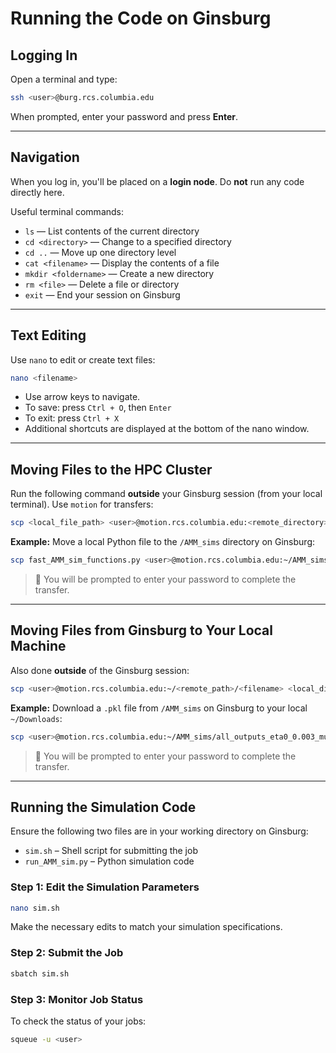 # Running the Code on Ginsburg

## Logging In

Open a terminal and type:

```bash
ssh <user>@burg.rcs.columbia.edu
```

When prompted, enter your password and press **Enter**.

---

## Navigation

When you log in, you'll be placed on a **login node**. Do **not** run any code directly here.

Useful terminal commands:

- `ls` — List contents of the current directory  
- `cd <directory>` — Change to a specified directory  
- `cd ..` — Move up one directory level  
- `cat <filename>` — Display the contents of a file  
- `mkdir <foldername>` — Create a new directory  
- `rm <file>` — Delete a file or directory  
- `exit` — End your session on Ginsburg

---

## Text Editing

Use `nano` to edit or create text files:

```bash
nano <filename>
```

- Use arrow keys to navigate.
- To save: press `Ctrl + O`, then `Enter`
- To exit: press `Ctrl + X`
- Additional shortcuts are displayed at the bottom of the nano window.

---

## Moving Files to the HPC Cluster

Run the following command **outside** your Ginsburg session (from your local terminal). Use `motion` for transfers:

```bash
scp <local_file_path> <user>@motion.rcs.columbia.edu:<remote_directory>
```

**Example:** Move a local Python file to the `/AMM_sims` directory on Ginsburg:

```bash
scp fast_AMM_sim_functions.py <user>@motion.rcs.columbia.edu:~/AMM_sims/
```

> 🔐 You will be prompted to enter your password to complete the transfer.

---

## Moving Files from Ginsburg to Your Local Machine

Also done **outside** of the Ginsburg session:

```bash
scp <user>@motion.rcs.columbia.edu:~/<remote_path>/<filename> <local_directory>
```

**Example:** Download a `.pkl` file from `/AMM_sims` on Ginsburg to your local `~/Downloads`:

```bash
scp <user>@motion.rcs.columbia.edu:~/AMM_sims/all_outputs_eta0_0.003_mu_0.0_buy_2500_sell_2500.pkl ~/Downloads
```

> 🔐 You will be prompted to enter your password to complete the transfer.

---

## Running the Simulation Code

Ensure the following two files are in your working directory on Ginsburg:

- `sim.sh` – Shell script for submitting the job  
- `run_AMM_sim.py` – Python simulation code

### Step 1: Edit the Simulation Parameters

```bash
nano sim.sh
```

Make the necessary edits to match your simulation specifications.

### Step 2: Submit the Job

```bash
sbatch sim.sh
```

### Step 3: Monitor Job Status

To check the status of your jobs:

```bash
squeue -u <user>
```
